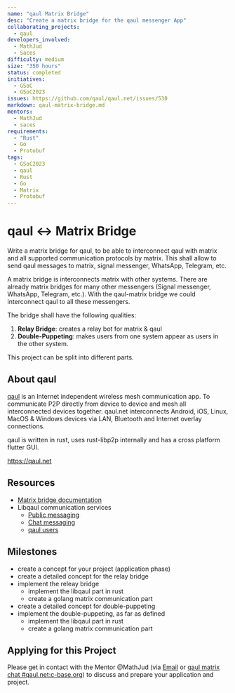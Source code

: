 ```yaml
---
name: "qaul Matrix Bridge"
desc: "Create a matrix bridge for the qaul messenger App"
collaborating_projects:
  - qaul
developers_involved: 
  - MathJud
  - Saces
difficulty: medium
size: "350 hours"
status: completed
initiatives:
  - GSoC
  - GSoC2023
issues: https://github.com/qaul/qaul.net/issues/530
markdown: qaul-matrix-bridge.md
mentors:
  - MathJud
  - saces
requirements:
  - "Rust"
  - Go
  - Protobuf
tags:
  - GSoC2023
  - qaul
  - Rust
  - Go
  - Matrix
  - Protobuf
---
```


# qaul <-> Matrix Bridge

Write a matrix bridge for qaul, to be able to interconnect qaul with matrix and all supported communication protocols by matrix. This shall allow to send qaul messages to matrix, signal messenger, WhatsApp, Telegram, etc.

A matrix bridge is interconnects matrix with other systems. There are already matrix bridges for many other messengers (Signal messenger, WhatsApp, Telegram, etc.). With the qaul-matrix bridge we could interconnect qaul to all these messengers.

The bridge shall have the following qualities:

1) **Relay Bridge**: creates a relay bot for matrix & qaul
2) **Double-Puppeting**: makes users from one system appear as users in the other system.

This project can be split into different parts.

## About qaul

[qaul](https://qaul.net) is an Internet independent wireless mesh communication app. To communicate P2P directly from device to device and mesh all interconnected devices together.
qaul.net interconnects Android, iOS, Linux, MacOS & Windows devices via LAN, Bluetooth and Internet overlay connections.

qaul is written in rust, uses rust-libp2p internally and has a cross platform flutter GUI.

<https://qaul.net>

## Resources

* [Matrix bridge documentation](https://matrix.org/bridges/)
* Libqaul communication services
  * [Public messaging](https://github.com/qaul/qaul.net/tree/main/rust/libqaul/src/services/feed)
  * [Chat messaging](https://github.com/qaul/qaul.net/tree/main/rust/libqaul/src/services/chat)
  * [qaul users](https://github.com/qaul/qaul.net/blob/main/rust/libqaul/src/node/user_accounts.rs)

## Milestones

* create a concept for your project (application phase)
* create a detailed concept for the relay bridge
* implement the releay bridge
  * implement the libqaul part in rust
  * create a golang matrix communication part
* create a detailed concept for double-puppeting
* implement the double-puppeting, as far as defined
  * implement the libqaul part in rust
  * create a golang matrix communication part

## Applying for this Project

Please get in contact with the Mentor @MathJud (via [Email](mailto:jud@qaul.net) or [qaul matrix chat #qaul.net:c-base.org](https://matrix.to/#/#qaul.net:c-base.org)) to discuss and prepare your application and project.
